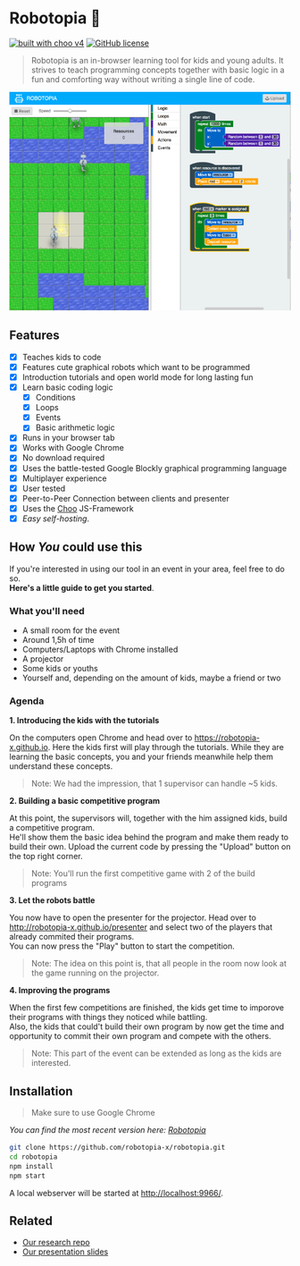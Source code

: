 # Robotopia :robot:

[![built with choo v4](https://img.shields.io/badge/built%20with%20choo-v4-ffc3e4.svg?style=flat-square)](https://github.com/yoshuawuyts/choo)
[![GitHub license](https://img.shields.io/github/license/mashape/apistatus.svg)](https://github.com/robotopia-x/robotopia/blob/master/LICENSE)

> Robotopia is an in-browser learning tool for kids and young adults. It strives to teach programming concepts together with basic logic in a fun and comforting way without writing a single line of code.

![Robotopia Editor](./assets/img/screenshot.png)

## Features

- [x] Teaches kids to code
- [x] Features cute graphical robots which want to be programmed
- [x] Introduction tutorials and open world mode for long lasting fun
- [x] Learn basic coding logic 
  - [x] Conditions
  - [x] Loops
  - [x] Events
  - [x] Basic arithmetic logic
- [x] Runs in your browser tab
- [x] Works with Google Chrome
- [x] No download required
- [x] Uses the battle-tested Google Blockly graphical programming language
- [x] Multiplayer experience
- [x] User tested
- [x] Peer-to-Peer Connection between clients and presenter
- [x] Uses the [Choo](https://github.com/yoshuawuyts/choo) JS-Framework 
- [x] *Easy self-hosting*.

## How *You* could use this
If you're interested in using our tool in an event in your area, feel free to do so.  
**Here's a little guide to get you started**.

### What you'll need
- A small room for the event
- Around 1,5h of time
- Computers/Laptops with Chrome installed
- A projector
- Some kids or youths
- Yourself and, depending on the amount of kids, maybe a friend or two

### Agenda
**1. Introducing the kids with the tutorials**


On the computers open Chrome and head over to https://robotopia-x.github.io. Here the kids first will play through the tutorials.  While they are learning the basic concepts, you and your friends meanwhile help them understand these concepts.  
> Note: We had the impression, that 1 supervisor can handle ~5 kids.

**2. Building a basic competitive program**


At this point, the supervisors will, together with the him assigned kids, build a competitive program.  
He'll show them the basic idea behind the program and make them ready to build their own.
Upload the current code by pressing the "Upload" button on the top right corner.
> Note: You'll run the first competitive game with 2 of the build programs

**3. Let the robots battle**


You now have to open the presenter for the projector. Head over to http://robotopia-x.github.io/presenter and select two of the players that already commited their programs.  
You can now press the "Play" button to start the competition.  
> Note: The idea on this point is, that all people in the room now look at the game running on the projector.

**4. Improving the programs**


When the first few competitions are finished, the kids get time to imporove their programs with things they noticed while battling.    
Also, the kids that could't build their own program by now get the time and opportunity to commit their own program and compete with the others.
> Note: This part of the event can be extended as long as the kids are interested. 

## Installation
> Make sure to use Google Chrome

*You can find the most recent version here: [Robotopia](https://robotopia-x.github.io)*

```bash
git clone https://github.com/robotopia-x/robotopia.git
cd robotopia
npm install
npm start
```
A local webserver will be started at [http://localhost:9966/](http://localhost:9966/).

## Related
- [Our research repo](https://github.com/robotopia-x/research)
- [Our presentation slides](http://slides.com/pguth/robotopia-x)
